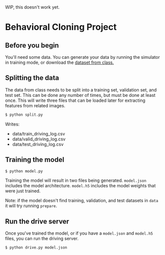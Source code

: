 WIP, this doesn't work yet.

# Behavioral Cloning Project

## Before you begin

You'll need some data. You can generate your data by running the simulator in
training mode, or download the [dataset from class.][1]

## Splitting the data

The data from class needs to be split into a training set, validation set, and
test set. This can be done any number of times, but must be done at least once.
This will write three files that can be loaded later for extracting features
from related images.

```sh
$ python split.py
```

Writes:

  * data/train_driving_log.csv
  * data/valid_driving_log.csv
  * data/test_driving_log.csv

## Training the model

```sh
$ python model.py
```

Training the model will result in two files being generated. `model.json`
includes the model architecture. `model.h5` includes the model weights that
were just trained.

Note: if the model doesn't find training, validation, and test datasets in
`data` it will try running `prepare`.

## Run the drive server

Once you've trained the model, or if you have a `model.json` and `model.h5`
files, you can run the driving server.

```sh
$ python drive.py model.json
```

[1]: https://d17h27t6h515a5.cloudfront.net/topher/2016/December/584f6edd_data/data.zip
